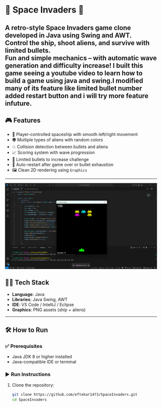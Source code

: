 # 🚀 Space Invaders 🚀

A retro-style **Space Invaders** game clone developed in **Java** using **Swing** and **AWT**.  
Control the ship, shoot aliens, and survive with limited bullets.  
Fun and simple mechanics – with automatic wave generation and difficulty increase!
I built this game seeing a youtube video to learn how to build a game using java and swing.I modified many of its feature like limited bullet number added restart button and i will try more feature infuture.
---

## 🎮 Features

- 🚀 Player-controlled spaceship with smooth left/right movement
- 👽 Multiple types of aliens with random colors
- 💥 Collision detection between bullets and aliens
- 📈 Scoring system with wave progression
- 🔫 Limited bullets to increase challenge
- 🔁 Auto-restart after game over or bullet exhaustion
- 🖼️ Clean 2D rendering using `Graphics`

---

![Gameplay Screenshot](assets/Screenshot1.png)

## 🧑‍💻 Tech Stack

- **Language**: Java
- **Libraries**: Java Swing, AWT
- **IDE**: VS Code / IntelliJ / Eclipse
- **Graphics**: PNG assets (ship + aliens)

---

## 🛠️ How to Run

### ✅ Prerequisites

- Java JDK 8 or higher installed
- Java-compatible IDE or terminal

### ▶️ Run Instructions

1. Clone the repository:

   ```bash
   git clone https://github.com/eftekar1473/SpaceInvaders.git
   cd SpaceInvaders

